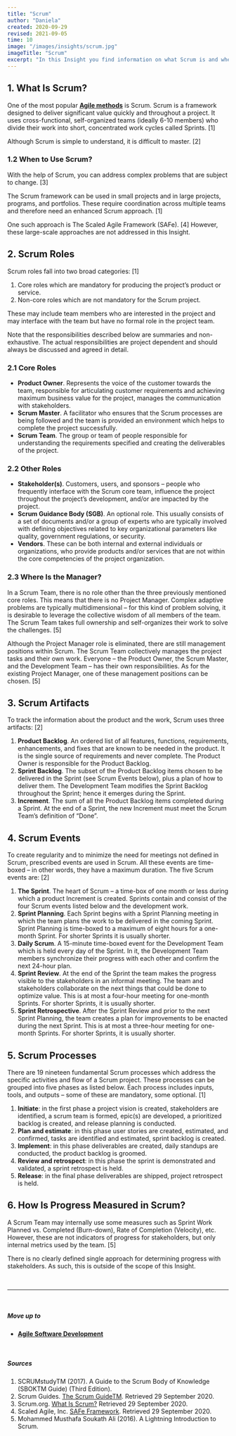 ```yaml
---
title: "Scrum"
author: "Daniela"
created: 2020-09-29
revised: 2021-09-05
time: 10
image: "/images/insights/scrum.jpg"
imageTitle: "Scrum"
excerpt: "In this Insight you find information on what Scrum is and when to use it. In addition, it unwraps the Scrum roles, artifacts, events, and processes, and how to measure progress in Scrum."
---
```


## 1. What Is Scrum?

One of the most popular [**Agile methods**](/insights/agile-software-development) is Scrum. Scrum is a framework designed to deliver significant value quickly and throughout a project. It uses cross-functional, self-organized teams (ideally 6-10 members) who divide their work into short, concentrated work cycles called Sprints. [1]

Although Scrum is simple to understand, it is difficult to master. [2]

### 1.2 When to Use Scrum?

With the help of Scrum, you can address complex problems that are subject to change. [3]

The Scrum framework can be used in small projects and in large projects, programs, and portfolios. These require coordination across multiple teams and therefore need an enhanced Scrum approach. [1]

One such approach is The Scaled Agile Framework (SAFe). [4] However, these large-scale approaches are not addressed in this Insight.

## 2. Scrum Roles

Scrum roles fall into two broad categories: [1]
1. Core roles which are mandatory for producing the project’s product or service. 
2. Non-core roles which are not mandatory for the Scrum project. 

These may include team members who are interested in the project and may interface with the team but have no formal role in the project team. 

Note that the responsibilities described below are summaries and non-exhaustive. The actual responsibilities are project dependent and should always be discussed and agreed in detail.

### 2.1 Core Roles

- **Product Owner**. Represents the voice of the customer towards the team, responsible for articulating customer requirements and achieving maximum business value for the project, manages the communication with stakeholders.
- **Scrum Master**. A facilitator who ensures that the Scrum processes are being followed and the team is provided an environment which helps to complete the project successfully.
- **Scrum Team**. The group or team of people responsible for understanding the requirements specified and creating the deliverables of the project.

### 2.2 Other Roles

- **Stakeholder(s)**. Customers, users, and sponsors – people who frequently interface with the Scrum core team, influence the project throughout the project’s development, and/or are impacted by the project.
- **Scrum Guidance Body (SGB)**. An optional role. This usually consists of a set of documents and/or a group of experts who are typically involved with defining objectives related to key organizational parameters like quality, government regulations, or security.
- **Vendors**. These can be both internal and external individuals or organizations, who provide products and/or services that are not within the core competencies of the project organization.

### 2.3 Where Is the Manager?

In a Scrum Team, there is no role other than the three previously mentioned core roles. This means that there is no Project Manager. Complex adaptive problems are typically multidimensional – for this kind of problem solving, it is desirable to leverage the collective wisdom of all members of the team. The Scrum Team takes full ownership and self-organizes their work to solve the challenges. [5]

Although the Project Manager role is eliminated, there are still management positions within Scrum. The Scrum Team collectively manages the project tasks and their own work. Everyone – the Product Owner, the Scrum Master, and the Development Team – has their own responsibilities. As for the existing Project Manager, one of these management positions can be chosen. [5]

## 3. Scrum Artifacts

To track the information about the product and the work, Scrum uses three artifacts: [2]

1. **Product Backlog**. An ordered list of all features, functions, requirements, enhancements, and fixes that are known to be needed in the product. It is the single source of requirements and never complete. The Product Owner is responsible for the Product Backlog.
2. **Sprint Backlog**. The subset of the Product Backlog items chosen to be delivered in the Sprint (see Scrum Events below), plus a plan of how to deliver them. The Development Team modifies the Sprint Backlog throughout the Sprint; hence it emerges during the Sprint.
3. **Increment**. The sum of all the Product Backlog items completed during a Sprint. At the end of a Sprint, the new Increment must meet the Scrum Team’s definition of “Done”.

## 4. Scrum Events
To create regularity and to minimize the need for meetings not defined in Scrum, prescribed events are used in Scrum. All these events are time-boxed – in other words, they have a maximum duration. The five Scrum events are: [2]

1. **The Sprint**. The heart of Scrum – a time-box of one month or less during which a product Increment is created. Sprints contain and consist of the four Scrum events listed below and the development work.
2. **Sprint Planning**. Each Sprint begins with a Sprint Planning meeting in which the team plans the work to be delivered in the coming Sprint. Sprint Planning is time-boxed to a maximum of eight hours for a one-month Sprint. For shorter Sprints it is usually shorter.
3. **Daily Scrum**. A 15-minute time-boxed event for the Development Team which is held every day of the Sprint. In it, the Development Team members synchronize their progress with each other and confirm the next 24-hour plan.
4. **Sprint Review**. At the end of the Sprint the team makes the progress visible to the stakeholders in an informal meeting. The team and stakeholders collaborate on the next things that could be done to optimize value. This is at most a four-hour meeting for one-month Sprints. For shorter Sprints, it is usually shorter.
5. **Sprint Retrospective**. After the Sprint Review and prior to the next Sprint Planning, the team creates a plan for improvements to be enacted during the next Sprint. This is at most a three-hour meeting for one-month Sprints. For shorter Sprints, it is usually shorter.

## 5. Scrum Processes

There are 19 nineteen fundamental Scrum processes which address the specific activities and flow of a Scrum project. These processes can be grouped into five phases as listed below. Each process includes inputs, tools, and outputs – some of these are mandatory, some optional. [1]

1. **Initiate**: in the first phase a project vision is created, stakeholders are identified, a scrum team is formed, epic(s) are developed, a prioritized backlog is created, and release planning is conducted.
2. **Plan and estimate**: in this phase user stories are created, estimated, and confirmed, tasks are identified and estimated, sprint backlog is created.
3. **Implement**: in this phase deliverables are created, daily standups are conducted, the product backlog is groomed.
4. **Review and retrospect**: in this phase the sprint is demonstrated and validated, a sprint retrospect is held.
5. **Release**: in the final phase deliverables are shipped, project retrospect is held.

## 6. How Is Progress Measured in Scrum?

A Scrum Team may internally use some measures such as Sprint Work Planned vs. Completed (Burn-down), Rate of Completion (Velocity), etc. However, these are not indicators of progress for stakeholders, but only internal metrics used by the team. [5]

There is no clearly defined single approach for determining progress with stakeholders. As such, this is outside of the scope of this Insight.

&nbsp;

***
&nbsp;

##### Move up to

- [**Agile Software Development**](/insights/agile-software-development)

&nbsp;

##### Sources

1. SCRUMstudyTM (2017). A Guide to the Scrum Body of Knowledge (SBOKTM Guide) (Third Edition).
2. Scrum Guides. [The Scrum GuideTM](https://scrumguides.org/scrum-guide.html). Retrieved 29 September 2020.
3. Scrum.org. [What Is Scrum?](https://www.scrum.org/resources/what-is-scrum) Retrieved 29 September 2020.
4. Scaled Agile, Inc. [SAFe Framework](https://www.scaledagileframework.com/). Retrieved 29 September 2020.
5. Mohammed Musthafa Soukath Ali (2016). A Lightning Introduction to Scrum.